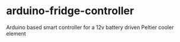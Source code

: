 # arduino-fridge-controller
Arduino based smart controller for a 12v battery driven Peltier cooler element
